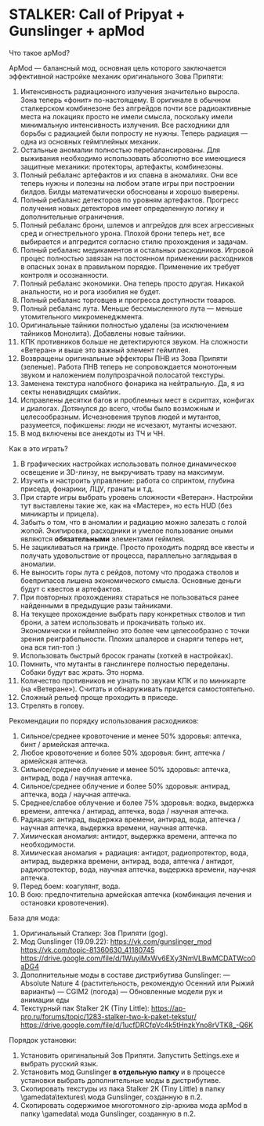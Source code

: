# STALKER: Call of Pripyat + Gunslinger + apMod

Что такое apMod?

ApMod — балансный мод, основная цель которого заключается эффективной настройке механик оригинального Зова Припяти:
1. Интенсивность радиационного излучения значительно выросла. Зона теперь «фонит» по-настоящему. В оригинале в обычном сталкерском комбинезоне без апгрейдов почти все радиоактивные места на локациях просто не имели смысла, поскольку имели минимальную интенсивность излучения. Все расходники для борьбы с радиацией были попросту не нужны. Теперь радиация — одна из основных геймплейных механик.
2. Остальные аномалии полностью перебалансированы. Для выживания необходимо использовать абсолютно все имеющиеся защитные механики: протекторы, артефакты, комбинезоны.
3. Полный ребаланс артефактов и их спавна в аномалиях. Они все теперь нужны и полезны на любом этапе игры при построении билдов. Билды математически обоснованы и хорошо выверены.
4. Полный ребаланс детекторов по уровням артефактов. Прогресс получения новых детекторов имеет определенную логику и дополнительные ограничения.
5. Полный ребаланс брони, шлемов и апгрейдов для всех агрессивных сред и огнестрельного урона. Плохой брони теперь нет, все выбирается и апгредится согласно стилю прохождения и задачам.
6. Полный ребаланс медикаментов и остальных расходников. Игровой процес полностью завязан на постоянном применении расходников в опасных зонах в правильном порядке. Применение их требует контроля и осознанности.
7. Полный ребаланс экономики. Она теперь просто другая. Никакой анальности, но и рога изобилия не будет.
8. Полный ребаланс торговцев и прогресса доступности товаров.
9. Полный ребаланс лута. Меньше бессмысленного лута — меньше утомительного микроменеджмента.
10. Оригинальные тайники полностью удалены (за исключением тайников Монолита). Добавлены новые тайники.
11. КПК противников больше не детектируются звуком. На сложности «Ветеран» и выше это важный элемент геймплея.
12. Возвращены оригинальные эффекторы ПНВ из Зова Припяти (зеленые). Работа ПНВ теперь не сопровождается монотонным звуком и наложением полупрозрачной полосатой текстуры.
13. Заменена текстура налобного фонарика на нейтральную. Да, я из секты ненавидящих смайлик.
14. Исправлены десятки багов и проблемных мест в скриптах, конфигах и диалогах. Дотянулся до всего, чтобы было возможным и целесообразным. Исчезновения трупов людей и мутантов, разумеется, пофикшены: люди не исчезают, мутанты исчезают.
15. В мод включены все анекдоты из ТЧ и ЧН.

Как в это играть?
1. В графических настройках использовать полное динамическое освещение и 3D-линзу, не выкручивать траву на максимум.
2. Изучить и настроить управление: работа со спринтом, глубина приседа, фонарики, ЛЦУ, гранаты и т.д.
3. При старте игры выбрать уровень сложности «Ветеран». Настройки тут выставлены такие же, как на «Мастере», но есть HUD (без миникарты и прицела).
4. Забыть о том, что в аномалии и радиацию можно залезать с голой жопой. Экипировка, расходники и умелое пользование оными являются **обязательными** элементами геймлея.
5. Не зацикливаться на гринде. Просто проходить подряд все квесты и получать удовольствие от процесса, параллельно заглядывая в аномалии.
6. Не выносить горы лута с рейдов, потому что продажа стволов и боеприпасов лишена экономического смысла. Основные деньги будут с квестов и артефактов.
7. При повторных прохождениях стараться не пользоваться ранее найденными в предыдущие разы тайниками.
8. На текущее прохождение выбрать пару конкретных стволов и тип брони, а затем использовать и прокачивать только их. Экономически и геймплейно это более чем целесообразно с точки зрения реиграбельности. Плохих шпалеров и снаряги теперь нет, она вся тип-топ :)
9. Использовать быстрый бросок гранаты (хоткей в настройках).
10. Помнить, что мутанты в ганслингере полностью переделаны. Собаки будут вас жрать. Это норма.
11. Количество противников не узнать по звукам КПК и по миникарте (на «Ветеране»). Считать и обнаруживать придется самостоятельно.
12. Сложный рельеф проще проходить в приседе.
13. Стрелять в голову.

Рекомендации по порядку использования расходников:
1. Сильное/среднее кровоточение и менее 50% здоровья: аптечка, бинт / армейская аптечка.
2. Любое кровоточение и более 50% здоровья: бинт, аптечка / армейская аптечка.
3. Сильное/среднее облучение и менее 50% здоровья: аптечка, антирад, вода / научная аптечка.
4. Сильное/среднее облучение и более 50% здоровья: антирад, аптечка, вода / научная аптечка.
5. Среднее/слабое облучение и более 75% здоровья: водка, выдержка времени, аптечка / антирад, аптечка, вода / научная аптечка.
6. Радиация: антирад, выдержка времени, антирад, вода, аптечка / научная аптечка, выдержка времени, научная аптечка.
7. Химическая аномалия: антидот, выдержка времени, аптечка по необходимости.
8. Химическая аномалия + радиация: антидот, радиопротектор, вода, антирад, выдержка времени, антирад, вода, аптечка / антидот, радиопротектор, вода, научная аптечка, выдержка времени, научная аптечка.
9. Перед боем: коагулянт, вода.
10. В бою: предпочтительна армейская аптечка (комбинация лечения и остановки кровотечения).

База для мода:
1. Оригинальный Сталкер: Зов Припяти (gog).
2. Мод Gunslinger (19.09.22):
https://vk.com/gunslinger_mod
https://vk.com/topic-81360630_41180745
https://drive.google.com/file/d/1WuyiMxWv6EXy3NmVLBwMCDATWco0aDG4
3. Дополнительные моды в составе дистрибутива Gunslinger:
— Absolute Nature 4 (растительность, рекомендую Осенний или Рыжий варианты)
— CGIM2 (погода)
— Обновленные модели рук и анимации еды
4. Текстурный пак Stalker 2K (Tiny Little):
https://ap-pro.ru/forums/topic/1283-stalker-two-k-paket-tekstur/
https://drive.google.com/file/d/1ucfDRCfpVc4k5tHnzkYno8rVTK8_-Q6K

Порядок установки:
1. Установить оригинальный Зов Припяти. Запустить Settings.exe и выбрать русский язык.
2. Установить мод Gunslinger **в отдельную папку** и в процессе установки выбрать дополнительные моды в дистрибутиве.
3. Скопировать текстуры из пака Stalker 2K (Tiny Little) в папку \gamedata\textures\ мода Gunslinger, созданную в п.2.
4. Скопировать содержимое многотомного zip-архива мода apMod в папку \gamedata\ мода Gunslinger, созданную в п.2.
